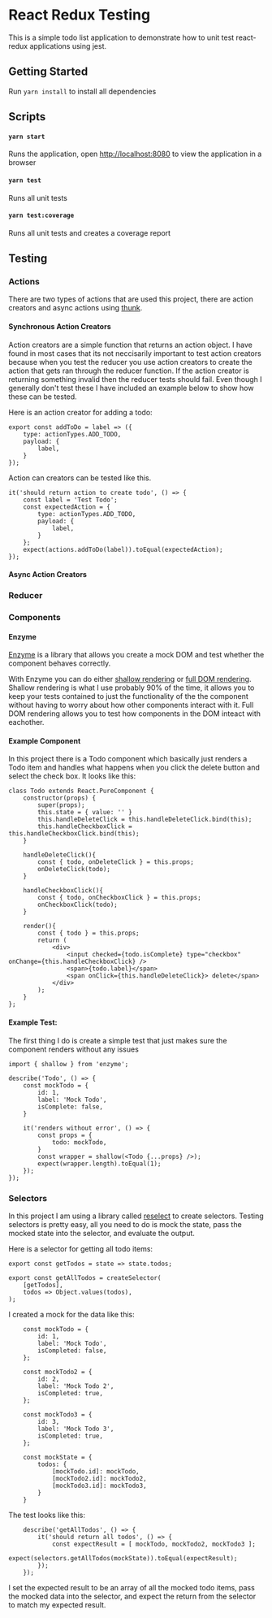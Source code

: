 # React Redux Testing
This is a simple todo list application to demonstrate how to unit test react-redux applications using jest.

## Getting Started
Run `yarn install` to install all dependencies

## Scripts
#### `yarn start`
Runs the application, open [http://localhost:8080](http://localhost:8080) to view the application in a browser
#### `yarn test`
Runs all unit tests
#### `yarn test:coverage`
Runs all unit tests and creates a coverage report

## Testing 

### Actions
There are two types of actions that are used this project, there are action creators and async actions using [thunk](https://github.com/reduxjs/redux-thunk).

#### Synchronous Action Creators
Action creators are a simple function that returns an action object. I have found in most cases that its not neccisarily important to test action creators because when you test the reducer you use action creators to create the action that gets ran through the reducer function. If the action creator is returning something invalid then the reducer tests should fail. Even though I generally don't test these I have included an example below to show how these can be tested. 

Here is an action creator for adding a todo:
```
export const addToDo = label => ({
	type: actionTypes.ADD_TODO,
	payload: {
		label,
	}
});
```
Action can creators can be tested like this.
```
it('should return action to create todo', () => {
	const label = 'Test Todo';
	const expectedAction = {
		type: actionTypes.ADD_TODO,
		payload: {
			label,
		}
	};
	expect(actions.addToDo(label)).toEqual(expectedAction);
});
```
#### Async Action Creators

### Reducer

### Components

#### Enzyme
[Enzyme](http://airbnb.io/enzyme/) is a library that allows you create a mock DOM and test whether the component behaves correctly.

With Enzyme you can do either [shallow rendering](http://airbnb.io/enzyme/docs/api/shallow.html) or [full DOM rendering](http://airbnb.io/enzyme/docs/api/mount.html). Shallow rendering is what I use probably 90% of the time, it allows you to keep your tests contained to just the functionality of the the component without having to worry about how other components interact with it. Full DOM rendering allows you to test how components in the DOM inteact with eachother.

#### Example Component
In this project there is a Todo component which basically just renders a Todo item and handles what happens when you click the delete button and select the check box. It looks like this:
```
class Todo extends React.PureComponent {
	constructor(props) {
		super(props);
		this.state = { value: '' }
		this.handleDeleteClick = this.handleDeleteClick.bind(this);
		this.handleCheckboxClick = this.handleCheckboxClick.bind(this);
	}

	handleDeleteClick(){
		const { todo, onDeleteClick } = this.props;
		onDeleteClick(todo);
	}

	handleCheckboxClick(){
		const { todo, onCheckboxClick } = this.props;
		onCheckboxClick(todo);
	}

	render(){
		const { todo } = this.props;
		return (
			<div>
				<input checked={todo.isComplete} type="checkbox" onChange={this.handleCheckboxClick} />
				<span>{todo.label}</span>
				<span onClick={this.handleDeleteClick}> delete</span>
			</div>
		);
	}
};
```

#### Example Test: 
The first thing I do is create a simple test that just makes sure the component renders without any issues
```
import { shallow } from 'enzyme';

describe('Todo', () => {
	const mockTodo = {
		id: 1,
		label: 'Mock Todo',
		isComplete: false,
	}

	it('renders without error', () => {
		const props = {
			todo: mockTodo,
		}
		const wrapper = shallow(<Todo {...props} />);
		expect(wrapper.length).toEqual(1);
	});
});
```

### Selectors
In this project I am using a library called [reselect](https://github.com/reduxjs/reselect) to create selectors. Testing selectors is pretty easy, all you need to do is mock the state, pass the mocked state into the selector, and evaluate the output.

Here is a selector for getting all todo items:
```
export const getTodos = state => state.todos;

export const getAllTodos = createSelector(
	[getTodos],
	todos => Object.values(todos),
);
```
I created a mock for the data like this:
```
	const mockTodo = {
		id: 1,
		label: 'Mock Todo',
		isCompleted: false,
	};

	const mockTodo2 = {
		id: 2,
		label: 'Mock Todo 2',
		isCompleted: true,
	};

	const mockTodo3 = {
		id: 3,
		label: 'Mock Todo 3',
		isCompleted: true,
	};

	const mockState = {
		todos: {
			[mockTodo.id]: mockTodo,
			[mockTodo2.id]: mockTodo2,
			[mockTodo3.id]: mockTodo3,
		}
	}
```

The test looks like this:
```
	describe('getAllTodos', () => {
		it('should return all todos', () => {
			const expectResult = [ mockTodo, mockTodo2, mockTodo3 ];
			expect(selectors.getAllTodos(mockState)).toEqual(expectResult);
		});
	});
```

I set the expected result to be an array of all the mocked todo items, pass the mocked data into the selector, and expect the return from the selector to match my expected result.
